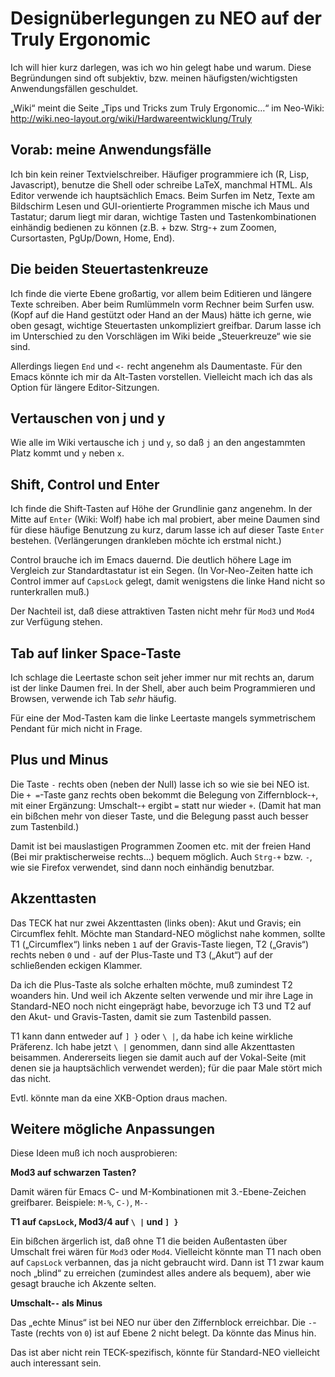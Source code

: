 Designüberlegungen zu NEO auf der Truly Ergonomic
=================================================

Ich will hier kurz darlegen, was ich wo hin gelegt habe und warum.
Diese Begründungen sind oft subjektiv, bzw. meinen
häufigsten/wichtigsten Anwendungsfällen geschuldet.

„Wiki“ meint die Seite „Tips und Tricks zum Truly Ergonomic…“ im Neo-Wiki:
http://wiki.neo-layout.org/wiki/Hardwareentwicklung/Truly


Vorab: meine Anwendungsfälle
---------------------

Ich bin kein reiner Textvielschreiber.  Häufiger programmiere ich (R,
Lisp, Javascript), benutze die Shell oder schreibe LaTeX, manchmal
HTML.  Als Editor verwende ich hauptsächlich Emacs.  Beim Surfen im
Netz, Texte am Bildschirm Lesen und GUI-orientierte Programmen mische
ich Maus und Tastatur; darum liegt mir daran, wichtige Tasten und
Tastenkombinationen einhändig bedienen zu können (z.B. + bzw. Strg-+
zum Zoomen, Cursortasten, PgUp/Down, Home, End).


Die beiden Steuertastenkreuze
-----------------------------

Ich finde die vierte Ebene großartig, vor allem beim Editieren und
längere Texte schreiben.  Aber beim Rumlümmeln vorm Rechner beim
Surfen usw. (Kopf auf die Hand gestützt oder Hand an der Maus) hätte
ich gerne, wie oben gesagt, wichtige Steuertasten unkompliziert
greifbar.  Darum lasse ich im Unterschied zu den Vorschlägen im Wiki
beide „Steuerkreuze“ wie sie sind.

Allerdings liegen `End` und `<-` recht angenehm als Daumentaste.  Für
den Emacs könnte ich mir da Alt-Tasten vorstellen.  Vielleicht mach
ich das als Option für längere Editor-Sitzungen.


Vertauschen von j und y
-----------------------

Wie alle im Wiki vertausche ich `j` und `y`, so daß `j` an den
angestammten Platz kommt und `y` neben `x`.


Shift, Control und Enter
------------------------

Ich finde die Shift-Tasten auf Höhe der Grundlinie ganz angenehm.  In
der Mitte auf `Enter` (Wiki: Wolf) habe ich mal probiert, aber meine
Daumen sind für diese häufige Benutzung zu kurz, darum lasse ich auf
dieser Taste `Enter` bestehen.  (Verlängerungen drankleben möchte ich
erstmal nicht.)

Control brauche ich im Emacs dauernd.  Die deutlich höhere Lage im
Vergleich zur Standardtastatur ist ein Segen.  (In Vor-Neo-Zeiten
hatte ich Control immer auf `CapsLock` gelegt, damit wenigstens die
linke Hand nicht so runterkrallen muß.)

Der Nachteil ist, daß diese attraktiven Tasten nicht mehr für `Mod3`
und `Mod4` zur Verfügung stehen.


Tab auf linker Space-Taste
--------------------------

Ich schlage die Leertaste schon seit jeher immer nur mit rechts an,
darum ist der linke Daumen frei.  In der Shell, aber auch beim
Programmieren und Browsen, verwende ich Tab *sehr* häufig.

Für eine der Mod-Tasten kam die linke Leertaste mangels symmetrischem
Pendant für mich nicht in Frage.


Plus und Minus
--------------

Die Taste `-` rechts oben (neben der Null) lasse ich so wie sie bei
NEO ist.  Die `+ =`-Taste ganz rechts oben bekommt die Belegung von
Ziffernblock-`+`, mit einer Ergänzung: Umschalt-`+` ergibt `=` statt
nur wieder `+`. (Damit hat man ein bißchen mehr von dieser Taste, und
die Belegung passt auch besser zum Tastenbild.)

Damit ist bei mauslastigen Programmen Zoomen etc. mit der freien Hand
(Bei mir praktischerweise rechts…) bequem möglich.  Auch `Strg-+`
bzw. `-`, wie sie Firefox verwendet, sind dann noch einhändig
benutzbar.


Akzenttasten
------------

Das TECK hat nur zwei Akzenttasten (links oben): Akut und Gravis; ein
Circumflex fehlt.  Möchte man Standard-NEO möglichst nahe kommen,
sollte T1 („Circumflex“) links neben `1` auf der Gravis-Taste liegen,
T2 („Gravis“) rechts neben `0` und `-` auf der Plus-Taste und T3
(„Akut“) auf der schließenden eckigen Klammer.

Da ich die Plus-Taste als solche erhalten möchte, muß zumindest T2
woanders hin.  Und weil ich Akzente selten verwende und mir ihre Lage
in Standard-NEO noch nicht eingeprägt habe, bevorzuge ich T3 und T2
auf den Akut- und Gravis-Tasten, damit sie zum Tastenbild passen.

T1 kann dann entweder auf `] }` oder `\ |`, da habe ich keine
wirkliche Präferenz.  Ich habe jetzt `\ |` genommen, dann sind alle
Akzenttasten beisammen.  Andererseits liegen sie damit auch auf der
Vokal-Seite (mit denen sie ja hauptsächlich verwendet werden); für die
paar Male stört mich das nicht.

Evtl. könnte man da eine XKB-Option draus machen.


Weitere mögliche Anpassungen
----------------------------

Diese Ideen muß ich noch ausprobieren:

**Mod3 auf schwarzen Tasten?**

Damit wären für Emacs C- und M-Kombinationen mit 3.-Ebene-Zeichen
greifbarer.  Beispiele: `M-%`, `C-)`, `M--`


**T1 auf `CapsLock`, Mod3/4 auf `\ |` und `] }`**

Ein bißchen ärgerlich ist, daß ohne T1 die beiden Außentasten über
Umschalt frei wären für `Mod3` oder `Mod4`.  Vielleicht könnte man T1
nach oben auf `CapsLock` verbannen, das ja nicht gebraucht wird.  Dann
ist T1 zwar kaum noch „blind“ zu erreichen (zumindest alles andere als
bequem), aber wie gesagt brauche ich Akzente selten.


**Umschalt-`-` als Minus**

Das „echte Minus“ ist bei NEO nur über den Ziffernblock erreichbar.
Die `-`-Taste (rechts von `0`) ist auf Ebene 2 nicht belegt.  Da
könnte das Minus hin.

Das ist aber nicht rein TECK-spezifisch, könnte für Standard-NEO
vielleicht auch interessant sein.
